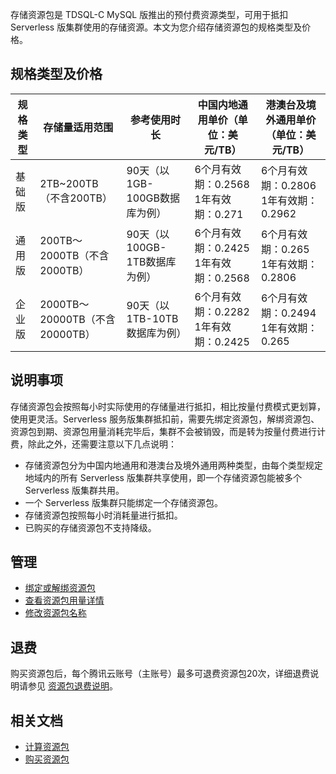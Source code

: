 ﻿存储资源包是 TDSQL-C MySQL 版推出的预付费资源类型，可用于抵扣 Serverless 版集群使用的存储资源。本文为您介绍存储资源包的规格类型及价格。
## 规格类型及价格
|规格类型|存储量适用范围|参考使用时长|中国内地通用单价（单位：美元/TB）|港澳台及境外通用单价（单位：美元/TB）|
| ---- | ---- |---|---|---|
| 基础版 |2TB~200TB（不含200TB）|90天（以1GB-100GB数据库为例） | 6个月有效期：0.2568<br>1年有效期：0.271  | 6个月有效期：0.2806<br>1年有效期：0.2962|
| 通用版 |200TB～2000TB（不含2000TB）|90天（以100GB-1TB数据库为例） | 6个月有效期：0.2425<br>1年有效期：0.2568  | 6个月有效期：0.265<br>1年有效期：0.2806 |
| 企业版 |2000TB～20000TB（不含20000TB）| 90天（以1TB-10TB数据库为例） | 6个月有效期：0.2282<br>1年有效期：0.2425  | 6个月有效期：0.2494<br>1年有效期：0.265 |

## 说明事项
存储资源包会按照每小时实际使用的存储量进行抵扣，相比按量付费模式更划算，使用更灵活。Serverless 服务版集群抵扣前，需要先绑定资源包，解绑资源包、资源包到期、资源包用量消耗完毕后，集群不会被销毁，而是转为按量付费进行计费，除此之外，还需要注意以下几点说明：
- 存储资源包分为中国内地通用和港澳台及境外通用两种类型，由每个类型规定地域内的所有 Serverless 版集群共享使用，即一个存储资源包能被多个 Serverless 版集群共用。
- 一个 Serverless 版集群只能绑定一个存储资源包。
- 存储资源包按照每小时消耗量进行抵扣。
- 已购买的存储资源包不支持降级。

## 管理
- [绑定或解绑资源包](https://cloud.tencent.com/document/product/1003/92592)
- [查看资源包用量详情](https://cloud.tencent.com/document/product/1003/92593)
- [修改资源包名称](https://cloud.tencent.com/document/product/1003/92594)

## 退费
购买资源包后，每个腾讯云账号（主账号）最多可退费资源包20次，详细退费说明请参见 [资源包退费说明](https://cloud.tencent.com/document/product/1003/92595)。

## 相关文档
- [计算资源包](https://cloud.tencent.com/document/product/1003/92589)
- [购买资源包](https://cloud.tencent.com/document/product/1003/92591)

